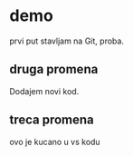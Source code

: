 # demo
prvi put stavljam na Git, proba.

## druga promena

Dodajem novi kod.

## treca promena

ovo je kucano u vs kodu
